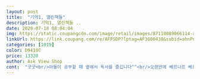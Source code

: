 ```yaml
---
layout: post 
title:  "기억1, 열린책들" 
description: 기억1, 열린책들 ..
date: 2020-07-18 08:04:04 
img: https://static.coupangcdn.com/image/retail/images/87110089066114-a90c184f-723b-41a8-96f6-a8824cba923b.jpg 
linkUrl: https://link.coupang.com/re/AFFSDP?lptag=AF3600438&subid=ahnPublicAsk&pageKey=1574249449&itemId=2691925943&vendorItemId=70682374888&traceid=V0-113-ea104c86c414a7a3 
categories: [1019] 
color: D9418C 
price: 13320 
author: Ask View Shop 
cont:  "굿굿<br/>아들이 공부할 때 옆에서 독서를 즐깁니다^^<br/>오랜만에 베르나르 베르베르의 작품을 읽게 되어 기분이 좋네요<br/>책이 좀 꾸겨져 있어서 좀 그랬음 ... <br/>!<br/>" 
---
```

